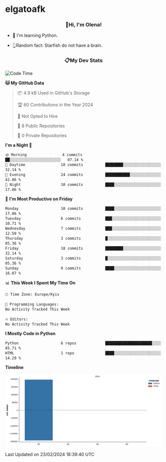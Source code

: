 # elgatoafk

### <div align="center">👋Hi, I'm Olena!</div>

- 🤖 I'm learning Python.

- 👆Random fact: Starfish do not have a brain.

### <div align="center">📋My Dev Stats</div>
<!--START_SECTION:waka-->
![Code Time](http://img.shields.io/badge/Code%20Time-0%20secs-blue)

**🐱 My GitHub Data** 

> 📦 4.9 kB Used in GitHub's Storage 
 > 
> 🏆 60 Contributions in the Year 2024
 > 
> 🚫 Not Opted to Hire
 > 
> 📜 8 Public Repositories 
 > 
> 🔑 0 Private Repositories 
 > 
**I'm a Night 🦉** 

```text
🌞 Morning                4 commits           ██░░░░░░░░░░░░░░░░░░░░░░░   07.14 % 
🌆 Daytime                18 commits          ████████░░░░░░░░░░░░░░░░░   32.14 % 
🌃 Evening                24 commits          ███████████░░░░░░░░░░░░░░   42.86 % 
🌙 Night                  10 commits          ████░░░░░░░░░░░░░░░░░░░░░   17.86 % 
```
📅 **I'm Most Productive on Friday** 

```text
Monday                   10 commits          ████░░░░░░░░░░░░░░░░░░░░░   17.86 % 
Tuesday                  6 commits           ███░░░░░░░░░░░░░░░░░░░░░░   10.71 % 
Wednesday                7 commits           ███░░░░░░░░░░░░░░░░░░░░░░   12.50 % 
Thursday                 3 commits           █░░░░░░░░░░░░░░░░░░░░░░░░   05.36 % 
Friday                   18 commits          ████████░░░░░░░░░░░░░░░░░   32.14 % 
Saturday                 3 commits           █░░░░░░░░░░░░░░░░░░░░░░░░   05.36 % 
Sunday                   9 commits           ████░░░░░░░░░░░░░░░░░░░░░   16.07 % 
```


📊 **This Week I Spent My Time On** 

```text
🕑︎ Time Zone: Europe/Kyiv

💬 Programming Languages: 
No Activity Tracked This Week

🔥 Editors: 
No Activity Tracked This Week
```

**I Mostly Code in Python** 

```text
Python                   6 repos             █████████████████████░░░░   85.71 % 
HTML                     1 repo              ████░░░░░░░░░░░░░░░░░░░░░   14.29 % 
```



**Timeline**

![Lines of Code chart](https://raw.githubusercontent.com/elgatoafk/elgatoafk/main/assets/bar_graph.png)


 Last Updated on 23/02/2024 18:39:40 UTC
<!--END_SECTION:waka-->
